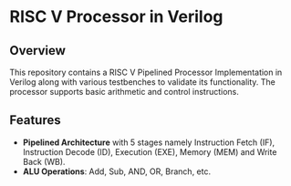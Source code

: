 # RISC V Processor in Verilog

## Overview
This repository contains a RISC V Pipelined Processor Implementation in Verilog along with various testbenches to validate its functionality. The processor supports basic arithmetic and control instructions.

## Features
- **Pipelined Architecture** with 5 stages namely Instruction Fetch (IF), Instruction Decode (ID), Execution (EXE), Memory (MEM) and Write Back (WB).
- **ALU Operations**: Add, Sub, AND, OR, Branch, etc.

